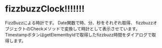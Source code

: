 # fizzbuzzClock!!!!!!!
FizzBuzzによる時計です。
Date関数で時、分、秒をそれぞれ取得、
fizzbuzzオブジェクトのCheckメソッドで変換して時計として表示させています。
TimestampボタンはgetElementbyIdで取得したfizzbuzz時間をダイアログで取得します。
